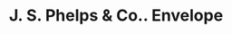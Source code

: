 ---
doi: 10.7916/D832172T
date_other: '1892'
date_other_textual: '1892'
form: printed ephemera
genre:
- Envelopes
name:
- J. S. Phelps & Co.
object_in_context_url: https://biggert.cul.columbia.edu/items/view/ave_biggert_01762
subject_hierarchical_geographic:
- Louisville, Kentucky, United States
subject_name:
- J. S. Phelps & Co.
title: J. S. Phelps & Co.. Envelope
sort_title: J. S. Phelps & Co.. Envelope
call_number: ave_biggert_01762
coordinates:
- 38.22533333333334,-85.74166666666667
pid: ave_biggert_01762
identifiers: ave_biggert_01762
permalink: /biggert/ave_biggert_01762/
layout: iiif-image-page
---